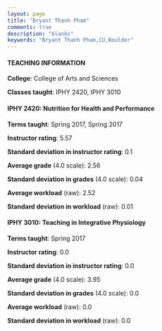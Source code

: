 ```yaml
---
layout: page
title: "Bryant Thanh Pham" 
comments: true
description: "blanks"
keywords: "Bryant Thanh Pham,CU,Boulder"
---
```

<head>
<script src="https://ajax.googleapis.com/ajax/libs/jquery/2.1.3/jquery.min.js"></script>
<script src="https://dl.dropboxusercontent.com/s/pc42nxpaw1ea4o9/highcharts.js?dl=0"></script>
<!-- <script src="../assets/js/highcharts.js"></script> -->
<style type="text/css">@font-face {
	font-family: "Bebas Neue";
	src: url(https://www.filehosting.org/file/details/544349/BebasNeue Regular.otf) format("opentype");
	}
	h1.Bebas { 
		font-family: "Bebas Neue", Verdana, Tahoma;
	}
</style>
</head>
	   
#### TEACHING INFORMATION

**College**: College of Arts and Sciences

**Classes taught**: IPHY 2420, IPHY 3010

#### IPHY 2420: Nutrition for Health and Performance

**Terms taught**: Spring 2017, Spring 2017

**Instructor rating**: 5.57

**Standard deviation in instructor rating**: 0.1

**Average grade** (4.0 scale): 2.56

**Standard deviation in grades** (4.0 scale): 0.04

**Average workload** (raw): 2.52

**Standard deviation in workload** (raw): 0.01

#### IPHY 3010: Teaching in Integrative Physiology

**Terms taught**: Spring 2017

**Instructor rating**: 0.0

**Standard deviation in instructor rating**: 0.0

**Average grade** (4.0 scale): 3.95

**Standard deviation in grades** (4.0 scale): 0.0

**Average workload** (raw): 0.0

**Standard deviation in workload** (raw): 0.0

